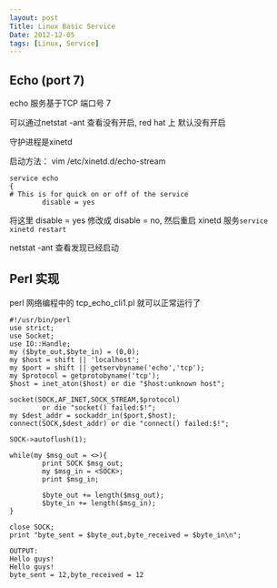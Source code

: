 ```yaml
---
layout: post
Title: Linux Basic Service
Date: 2012-12-05
tags: [Linux, Service]
---
```


Echo (port 7)
---
echo 服务基于TCP 端口号 7

可以通过netstat  -ant 查看没有开启, red hat 上 默认没有开启

守护进程是xinetd

启动方法：
vim /etc/xinetd.d/echo-stream
```
service echo
{
# This is for quick on or off of the service
        disable = yes
```
将这里 disable = yes 修改成 disable = no, 然后重启 xinetd 服务`service xinetd restart`

netstat -ant 查看发现已经启动

Perl 实现
-----
perl 网络编程中的 tcp_echo_cli1.pl 就可以正常运行了
```
#!/usr/bin/perl
use strict;
use Socket;
use IO::Handle;
my ($byte_out,$byte_in) = (0,0);
my $host = shift || 'localhost';
my $port = shift || getservbyname('echo','tcp');
my $protocol = getprotobyname('tcp');
$host = inet_aton($host) or die "$host:unknown host";

socket(SOCK,AF_INET,SOCK_STREAM,$protocol)
        or die "socket() failed:$!";
my $dest_addr = sockaddr_in($port,$host);
connect(SOCK,$dest_addr) or die "connect() failed:$!";

SOCK->autoflush(1);

while(my $msg_out = <>){
        print SOCK $msg_out;
        my $msg_in = <SOCK>;
        print $msg_in;

        $byte_out += length($msg_out);
        $byte_in += length($msg_in);
}

close SOCK;
print "byte_sent = $byte_out,byte_received = $byte_in\n";

OUTPUT:
Hello guys!
Hello guys!
byte_sent = 12,byte_received = 12
```
